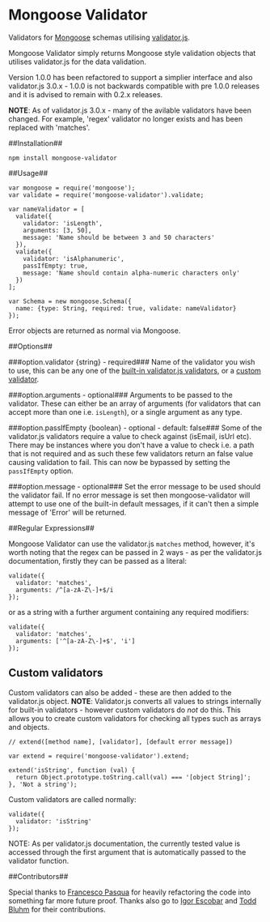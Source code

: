 Mongoose Validator
==================

Validators for [Mongoose](http://mongoosejs.com) schemas utilising [validator.js](https://github.com/chriso/validator.js).

Mongoose Validator simply returns Mongoose style validation objects that utilises validator.js for the data validation.

Version 1.0.0 has been refactored to support a simplier interface and also validator.js 3.0.x - 1.0.0 is not backwards compatible with pre 1.0.0 releases and it is advised to remain with 0.2.x releases.

**NOTE**: As of validator.js 3.0.x - many of the avilable validators have been changed. For example, 'regex' validator no longer exists and has been replaced with 'matches'.

##Installation##

	npm install mongoose-validator

##Usage##

	var mongoose = require('mongoose');
	var validate = require('mongoose-validator').validate;

	var nameValidator = [
	  validate({ 
	    validator: 'isLength', 
	    arguments: [3, 50],
	    message: 'Name should be between 3 and 50 characters'
	  }), 
	  validate({ 
	    validator: 'isAlphanumeric',
	    passIfEmpty: true,
	    message: 'Name should contain alpha-numeric characters only'
	  })
	];

	var Schema = new mongoose.Schema({
	  name: {type: String, required: true, validate: nameValidator}
	});

Error objects are returned as normal via Mongoose.

##Options##

###option.validator {string} - required###
Name of the validator you wish to use, this can be any one of the [built-in validator.js validators](https://github.com/chriso/validator.js/#validators), or a [custom validator](#custom-validators).

###option.arguments - optional###
Arguments to be passed to the validator. These can either be an array of arguments (for validators that can accept more than one i.e. `isLength`), or a single argument as any type.

###option.passIfEmpty {boolean} - optional - default: false###
Some of the validator.js validators require a value to check against (isEmail, isUrl etc). There may be instances where you don't have a value to check i.e. a path that is not required and as such these few validators return an false value causing validation to fail. This can now be bypassed by setting the `passIfEmpty` option.

###option.message - optional###
Set the error message to be used should the validator fail. If no error message is set then mongoose-validator will attempt to use one of the built-in default messages, if it can't then a simple message of 'Error' will be returned.

##Regular Expressions##

Mongoose Validator can use the validator.js `matches` method, however, it's worth noting that the regex can be passed in 2 ways - as per the validator.js documentation, firstly they can be passed as a literal:

    validate({
      validator: 'matches',
      arguments: /^[a-zA-Z\-]+$/i
    });

or as a string with a further argument containing any required modifiers:

    validate({
      validator: 'matches',
      arguments: ['^[a-zA-Z\-]+$', 'i']
    });

## <a name="custom-validators"></a>Custom validators ##

Custom validators can also be added - these are then added to the validator.js object.
**NOTE**: Validator.js converts all values to strings internally for built-in validators - however custom validators do *not* do this. This allows you to create custom validators for checking all types such as arrays and objects.

	// extend([method name], [validator], [default error message])
	
	var extend = require('mongoose-validator').extend;
	
    extend('isString', function (val) {
      return Object.prototype.toString.call(val) === '[object String]';
    }, 'Not a string');

Custom validators are called normally:

    validate({
      validator: 'isString'
    });

NOTE: As per validator.js documentation, the currently tested value is accessed through the first argument that is automatically passed to the validator function.

##Contributors##

Special thanks to [Francesco Pasqua](https://github.com/cesconix/) for heavily refactoring the code into something far more future proof. Thanks also go to [Igor Escobar](https://github.com/igorescobar/) and [Todd Bluhm](https://github.com/toddbluhm/) for their contributions.
